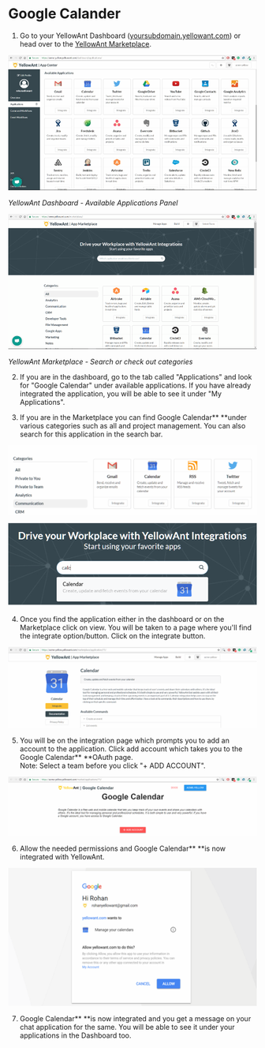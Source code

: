 # Google Calander

1. Go to your YellowAnt Dashboard \([yoursubdomain.yellowant.com](https://github.com/yellowanthq/yellowant-help-center/tree/bdad19066023aa6a8b667a1d6f05b72945b49759/yoursubdomain.yellowant.com)\) or head over to the [YellowAnt Marketplace](https://www.yellowant.com/marketplace). 

![](../../.gitbook/assets/image%20%282%29.png)

_YellowAnt Dashboard - Available Applications Panel_

![](../../.gitbook/assets/image%20%28131%29.png)

_YellowAnt Marketplace - Search or check out categories_

2. If you are in the dashboard, go to the tab called "Applications" and look for "Google Calendar" under available applications. If you have already integrated the application, you will be able to see it under "My Applications".

3. If you are in the Marketplace you can find Google Calendar** **under various categories such as all and project management. You can also search for this application in the search bar.  


![](../../.gitbook/assets/image%20%28113%29.png)

![](../../.gitbook/assets/image%20%2826%29.png)

4. Once you find the application either in the dashboard or on the Marketplace click on view. You will be taken to a page where you'll find the integrate option/button. Click on the integrate button.  


![](../../.gitbook/assets/image%20%28121%29.png)

5. You will be on the integration page which prompts you to add an account to the application. Click add account which takes you to the Google Calendar** **OAuth page.  
Note: Select a team before you click "+ ADD ACCOUNT".  


![](../../.gitbook/assets/image%20%28156%29.png)

6. Allow the needed permissions and Google Calendar** **is now integrated with YellowAnt.  


![](../../.gitbook/assets/image%20%2852%29.png)

7. Google Calendar** **is now integrated and you get a message on your chat application for the same. You will be able to see it under your applications in the Dashboard too.

